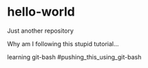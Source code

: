 # hello-world
Just another repository

Why am I following this stupid tutorial...

learning git-bash #pushing_this_using_git-bash
